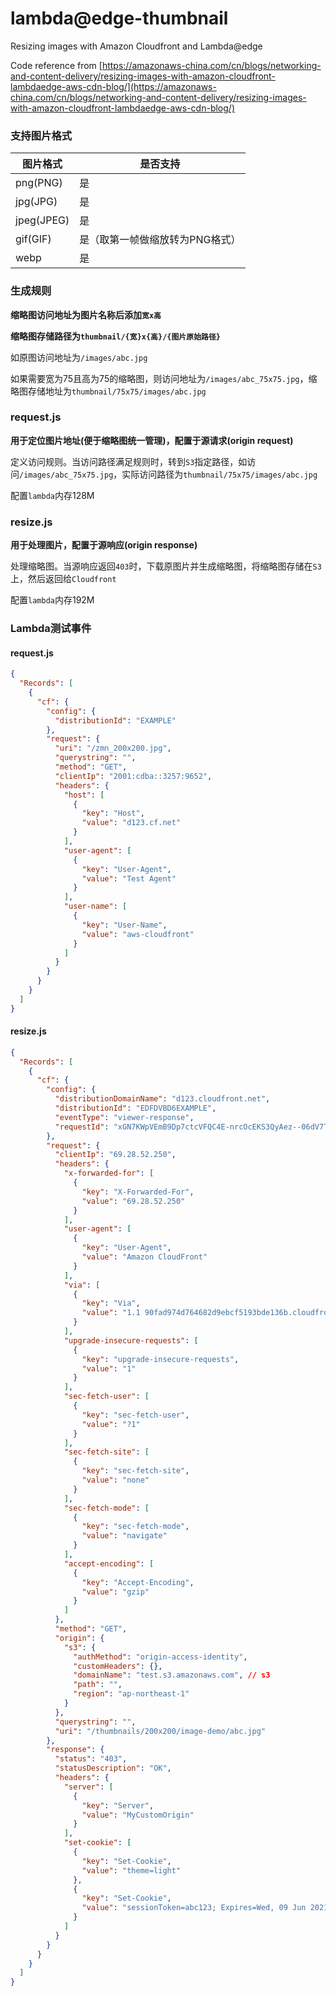 # lambda@edge-thumbnail
Resizing images with Amazon Cloudfront and Lambda@edge

Code reference from [https://amazonaws-china.com/cn/blogs/networking-and-content-delivery/resizing-images-with-amazon-cloudfront-lambdaedge-aws-cdn-blog/](https://amazonaws-china.com/cn/blogs/networking-and-content-delivery/resizing-images-with-amazon-cloudfront-lambdaedge-aws-cdn-blog/)



### 支持图片格式

| 图片格式   | 是否支持                        |
| ---------- | ------------------------------- |
| png(PNG)   | 是                              |
| jpg(JPG)   | 是                              |
| jpeg(JPEG) | 是                              |
| gif(GIF)   | 是（取第一帧做缩放转为PNG格式） |
| webp       | 是                              |

### 生成规则

**缩略图访问地址为图片名称后添加`宽x高`**

**缩略图存储路径为`thumbnail/{宽}x{高}/{图片原始路径}`**

如原图访问地址为`/images/abc.jpg`

如果需要宽为75且高为75的缩略图，则访问地址为`/images/abc_75x75.jpg`，缩略图存储地址为`thumbnail/75x75/images/abc.jpg`

### request.js

**用于定位图片地址(便于缩略图统一管理)，配置于源请求(origin request)**

定义访问规则。当访问路径满足规则时，转到`S3`指定路径，如访问`/images/abc_75x75.jpg`，实际访问路径为`thumbnail/75x75/images/abc.jpg`

配置`lambda`内存128M

### resize.js

**用于处理图片，配置于源响应(origin response)**

处理缩略图。当源响应返回`403`时，下载原图片并生成缩略图，将缩略图存储在`S3`上，然后返回给`Cloudfront`

配置`lambda`内存192M

### Lambda测试事件

#### request.js

```json
{
  "Records": [
    {
      "cf": {
        "config": {
          "distributionId": "EXAMPLE"
        },
        "request": {
          "uri": "/zmn_200x200.jpg",
          "querystring": "",
          "method": "GET",
          "clientIp": "2001:cdba::3257:9652",
          "headers": {
            "host": [
              {
                "key": "Host",
                "value": "d123.cf.net"
              }
            ],
            "user-agent": [
              {
                "key": "User-Agent",
                "value": "Test Agent"
              }
            ],
            "user-name": [
              {
                "key": "User-Name",
                "value": "aws-cloudfront"
              }
            ]
          }
        }
      }
    }
  ]
}
```



#### resize.js

```json
{
  "Records": [
    {
      "cf": {
        "config": {
          "distributionDomainName": "d123.cloudfront.net",
          "distributionId": "EDFDVBD6EXAMPLE",
          "eventType": "viewer-response",
          "requestId": "xGN7KWpVEmB9Dp7ctcVFQC4E-nrcOcEKS3QyAez--06dV7TEXAMPLE=="
        },
        "request": {
          "clientIp": "69.28.52.250",
          "headers": {
            "x-forwarded-for": [
              {
                "key": "X-Forwarded-For",
                "value": "69.28.52.250"
              }
            ],
            "user-agent": [
              {
                "key": "User-Agent",
                "value": "Amazon CloudFront"
              }
            ],
            "via": [
              {
                "key": "Via",
                "value": "1.1 90fad974d764682d9ebcf5193bde136b.cloudfront.net (CloudFront)"
              }
            ],
            "upgrade-insecure-requests": [
              {
                "key": "upgrade-insecure-requests",
                "value": "1"
              }
            ],
            "sec-fetch-user": [
              {
                "key": "sec-fetch-user",
                "value": "?1"
              }
            ],
            "sec-fetch-site": [
              {
                "key": "sec-fetch-site",
                "value": "none"
              }
            ],
            "sec-fetch-mode": [
              {
                "key": "sec-fetch-mode",
                "value": "navigate"
              }
            ],
            "accept-encoding": [
              {
                "key": "Accept-Encoding",
                "value": "gzip"
              }
            ]
          },
          "method": "GET",
          "origin": {
            "s3": {
              "authMethod": "origin-access-identity",
              "customHeaders": {},
              "domainName": "test.s3.amazonaws.com", // s3
              "path": "",
              "region": "ap-northeast-1"
            }
          },
          "querystring": "",
          "uri": "/thumbnails/200x200/image-demo/abc.jpg"
        },
        "response": {
          "status": "403",
          "statusDescription": "OK",
          "headers": {
            "server": [
              {
                "key": "Server",
                "value": "MyCustomOrigin"
              }
            ],
            "set-cookie": [
              {
                "key": "Set-Cookie",
                "value": "theme=light"
              },
              {
                "key": "Set-Cookie",
                "value": "sessionToken=abc123; Expires=Wed, 09 Jun 2021 10:18:14 GMT"
              }
            ]
          }
        }
      }
    }
  ]
}
```



